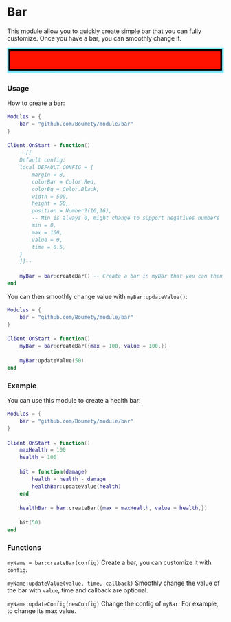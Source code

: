 # Bar

This module allow you to quickly create simple bar that you can fully customize. Once you have a bar, you can smoothly change it.

![Bar.png](https://raw.githubusercontent.com/Boumety/module/main/bar/img/Bar.png)

### Usage

How to create a bar:

```lua
Modules = {
	bar = "github.com/Boumety/module/bar"
}

Client.OnStart = function()
    --[[
    Default config:
    local DEFAULT_CONFIG = {
        margin = 8,
        colorBar = Color.Red,
        colorBg = Color.Black,
        width = 500,
        height = 50,
        position = Number2(16,16),
        -- Min is always 0, might change to support negatives numbers
        min = 0,
        max = 100,
        value = 0,
	    time = 0.5,
    }
    ]]--

    myBar = bar:createBar() -- Create a bar in myBar that you can then for example move with myBar.pos like you would do with a simple uikit frame
end
```

You can then smoothly change value with `myBar:updateValue()`:

```lua
Modules = {
	bar = "github.com/Boumety/module/bar"
}

Client.OnStart = function()
    myBar = bar:createBar({max = 100, value = 100,})

    myBar:updateValue(50)
end
```

### Example

You can use this module to create a health bar:

```lua
Modules = {
	bar = "github.com/Boumety/module/bar"
}

Client.OnStart = function()
    maxHealth = 100
    health = 100

    hit = function(damage)
        health = health - damage
        healthBar:updateValue(health)
    end

    healthBar = bar:createBar({max = maxHealth, value = health,})

    hit(50)
end
```

### Functions

`myName = bar:createBar(config)` Create a bar, you can customize it with `config`.

`myName:updateValue(value, time, callback)` Smoothly change the value of the bar with `value`, time and callback are optional.

`myName:updateConfig(newConfig)` Change the config of `myBar`. For example, to change its max value.
